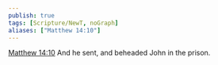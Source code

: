 ```yaml
---
publish: true
tags: [Scripture/NewT, noGraph]
aliases: ["Matthew 14:10"]
---
```

[Matthew 14:10](https://churchofjesuschrist.org/study/scriptures/nt/matt/14?lang=eng&id=p10#p10) And he sent, and beheaded John in the prison.

